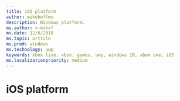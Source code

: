 ```yaml
---
title: iOS platform
author: mikehoffms
description: Windows platform.
ms.author: v-mihof
ms.date: 12/6/2018
ms.topic: article
ms.prod: windows
ms.technology: uwp
keywords: xbox live, xbox, games, uwp, windows 10, xbox one, iOS
ms.localizationpriority: medium
---
```


# iOS platform
